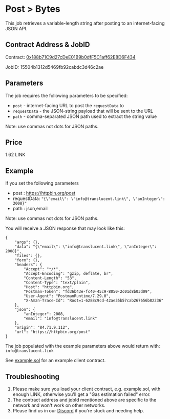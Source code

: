 # Post > Bytes

This job retrieves a variable-length string after posting to an internet-facing JSON API.

## Contract Address & JobID
  
Contract: [0x188b71C9d27cDeE01B9b0dfF5C1aff62E8D6F434](https://etherscan.io/address/0x188b71C9d27cDeE01B9b0dfF5C1aff62E8D6F434)

JobID: 15504b1312d5469fb92cabdc3d46c2ae

## Parameters

The job requires the following parameters to be specified:

* `post` - internet-facing URL to post the `requestData` to
* `requestData` - the JSON-string payload that will be sent to the URL
* `path` - comma-separated JSON path used to extract the string value

Note: use commas not dots for JSON paths.

## Price

1.62 LINK

## Example

If you set the following parameters

* post : https://httpbin.org/post
* requestData: `"{\"email\": \"info@translucent.link\", \"anInteger\": 2008}"`
* path : json,email

Note: use commas not dots for JSON paths.

You will receive a JSON response that may look like this:

    {
        "args": {},
        "data": "{\"email\": \"info@translucent.link\", \"anInteger\": 2008}",
        "files": {},
        "form": {},
        "headers": {
            "Accept": "*/*",
            "Accept-Encoding": "gzip, deflate, br",
            "Content-Length": "53",
            "Content-Type": "text/plain",
            "Host": "httpbin.org",
            "Postman-Token": "fd36b43e-fc40-45c9-8050-2c01d8b03d09",
            "User-Agent": "PostmanRuntime/7.29.0",
            "X-Amzn-Trace-Id": "Root=1-6288c9cd-42ae35b57cab267656b82236"
        },
        "json": {
            "anInteger": 2008,
            "email": "info@translucent.link"
        },
        "origin": "84.71.9.112",
        "url": "https://httpbin.org/post"
    }

The job populated with the example parameters above would return with: `info@translucent.link`

See [example.sol](example.sol) for an example client contract.

## Troubleshooting

1. Please make sure you load your client contract, e.g. example.sol, with enough LINK, otherwise you'll get a "Gas estimation failed" error.
2. The contract address and jobId mentioned above are specific to the network and won't work on other networks.
3. Please find us in our [Discord](https://discord.gg/JxKT6R9Xpz) if you're stuck and needing help. 
